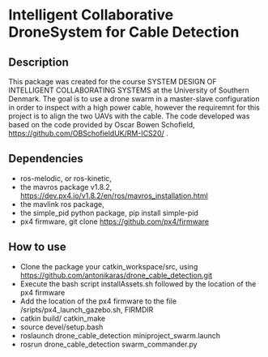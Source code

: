 # Intelligent Collaborative DroneSystem for Cable Detection

## Description

This package was created for the course SYSTEM DESIGN OF INTELLIGENT COLLABORATING SYSTEMS at the University of Southern Denmark. The goal is to use a drone swarm in a master-slave configuration in order to inspect with a high power cable, however the requiremnt for this project is to align the two UAVs with the cable. The code developed was based on the code provided by Oscar Bowen Schofield, https://github.com/OBSchofieldUK/RM-ICS20/ .

## Dependencies

* ros-melodic, or ros-kinetic,
* the mavros package v1.8.2, https://dev.px4.io/v1.8.2/en/ros/mavros_installation.html
* the mavlink ros package,
* the simple_pid python package, pip install simple-pid
* px4 firmware, git clone https://github.com/px4/firmware

## How to use

* Clone the package your catkin_workspace/src, using https://github.com/antonikaras/drone_cable_detection.git
* Execute the bash script installAssets.sh followed by the location of the px4 firmware
* Add the location of the px4 firmware to the file /sripts/px4_launch_gazebo.sh, FIRMDIR
* catkin build/ catkin_make 
* source devel/setup.bash
* roslaunch drone_cable_detection miniproject_swarm.launch
* rosrun drone_cable_detection swarm_commander.py
